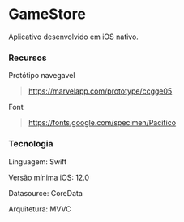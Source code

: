 # GameStore

Aplicativo desenvolvido em iOS nativo.

### Recursos
Protótipo navegavel
> https://marvelapp.com/prototype/ccgge05

Font
> https://fonts.google.com/specimen/Pacifico

### Tecnologia
Linguagem: Swift

Versão mínima iOS: 12.0

Datasource: CoreData

Arquitetura: MVVC


